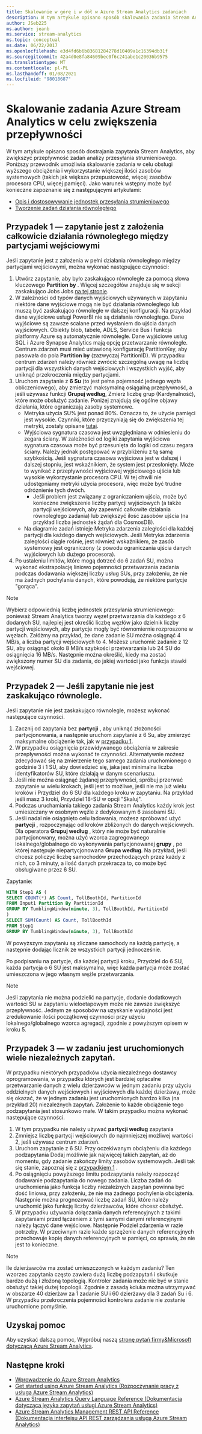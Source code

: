 ```yaml
---
title: Skalowanie w górę i w dół w Azure Stream Analytics zadaniach
description: W tym artykule opisano sposób skalowania zadania Stream Analytics przez Partycjonowanie danych wejściowych, dostrajanie zapytania i Ustawianie jednostek przesyłania strumieniowego zadań.
author: JSeb225
ms.author: jeanb
ms.service: stream-analytics
ms.topic: conceptual
ms.date: 06/22/2017
ms.openlocfilehash: e3d4fd6b6b83681284278d10409a1c16394db31f
ms.sourcegitcommit: 42a4d0e8fa84609bec0f6c241abe1c20036b9575
ms.translationtype: MT
ms.contentlocale: pl-PL
ms.lasthandoff: 01/08/2021
ms.locfileid: "98018687"
---
```

# <a name="scale-an-azure-stream-analytics-job-to-increase-throughput"></a>Skalowanie zadania Azure Stream Analytics w celu zwiększenia przepływności
W tym artykule opisano sposób dostrajania zapytania Stream Analytics, aby zwiększyć przepływność zadań analizy przesyłania strumieniowego. Poniższy przewodnik umożliwia skalowanie zadania w celu obsługi wyższego obciążenia i wykorzystanie większej ilości zasobów systemowych (takich jak większa przepustowość, więcej zasobów procesora CPU, więcej pamięci).
Jako warunek wstępny może być konieczne zapoznanie się z następującymi artykułami:
-   [Opis i dostosowywanie jednostek przesyłania strumieniowego](stream-analytics-streaming-unit-consumption.md)
-   [Tworzenie zadań działania równoległego](stream-analytics-parallelization.md)

## <a name="case-1--your-query-is-inherently-fully-parallelizable-across-input-partitions"></a>Przypadek 1 — zapytanie jest z założenia całkowicie działania równoległego między partycjami wejściowymi
Jeśli zapytanie jest z założenia w pełni działania równoległego między partycjami wejściowymi, można wykonać następujące czynności:
1.  Utwórz zapytanie, aby było zaskakująco równoległe za pomocą słowa kluczowego **Partition by** . Więcej szczegółów znajduje się w sekcji zaskakująco Jobs Jobs [na tej stronie](stream-analytics-parallelization.md).
2.  W zależności od typów danych wyjściowych używanych w zapytaniu niektóre dane wyjściowe mogą nie być działania równoległego lub muszą być zaskakująco równoległe w dalszej konfiguracji. Na przykład dane wyjściowe usługi PowerBI nie są działania równoległego. Dane wyjściowe są zawsze scalane przed wysłaniem do ujścia danych wyjściowych. Obiekty blob, tabele, ADLS, Service Bus i funkcja platformy Azure są automatycznie równoległe. Dane wyjściowe usług SQL i Azure Synapse Analytics mają opcję przetwarzanie równoległe. Centrum zdarzeń musi mieć ustawioną konfigurację PartitionKey, aby pasowała do pola **Partition by** (zazwyczaj PartitionID). W przypadku centrum zdarzeń należy również zwrócić szczególną uwagę na liczbę partycji dla wszystkich danych wejściowych i wszystkich wyjść, aby uniknąć przekroczenia między partycjami. 
3.  Uruchom zapytanie z **6 Su** (to jest pełna pojemność jednego węzła obliczeniowego), aby zmierzyć maksymalną osiągalną przepływność, a jeśli używasz funkcji **Grupuj według**, Zmierz liczbę grup (Kardynalność), które może obsłużyć zadanie. Poniżej znajdują się ogólne objawy działania, które ograniczają zasoby systemowe.
    - Metryka użycia SU% jest ponad 80%. Oznacza to, że użycie pamięci jest wysokie. Czynniki, które przyczyniają się do zwiększenia tej metryki, zostały opisane [tutaj](stream-analytics-streaming-unit-consumption.md). 
    -   Wyjściowa sygnatura czasowa jest uwzględniana w odniesieniu do zegara ściany. W zależności od logiki zapytania wyjściowa sygnatura czasowa może być przesunięta do logiki od czasu zegara ściany. Należy jednak postępować w przybliżeniu z tą samą szybkością. Jeśli sygnatura czasowa wyjściowa jest w dalszej i dalszej stopniu, jest wskaźnikiem, że system jest przesłonięty. Może to wynikać z przepływności wyjściowej wyjściowego ujścia lub wysokie wykorzystanie procesora CPU. W tej chwili nie udostępniamy metryki użycia procesora, więc może być trudne odróżnienie tych dwóch.
        - Jeśli problem jest związany z ograniczaniem ujścia, może być konieczne zwiększenie liczby partycji wyjściowych (a także partycji wejściowych, aby zapewnić całkowite działania równoległego zadania) lub zwiększyć ilość zasobów ujścia (na przykład liczba jednostek żądań dla CosmosDB).
    - Na diagramie zadań istnieje Metryka zdarzenia zaległości dla każdej partycji dla każdego danych wejściowych. Jeśli Metryka zdarzenia zaległości ciągle rośnie, jest również wskaźnikiem, że zasób systemowy jest ograniczony (z powodu ograniczania ujścia danych wyjściowych lub dużego procesora).
4.  Po ustaleniu limitów, które mogą dotrzeć do 6 zadań SU, można wykonać ekstrapolację liniowo pojemności przetwarzania zadania podczas dodawania większej liczby usług SUs, przy założeniu, że nie ma żadnych pochylania danych, które powodują, że niektóre partycje "gorąca".

> [!NOTE]
> Wybierz odpowiednią liczbę jednostek przesyłania strumieniowego: ponieważ Stream Analytics tworzy węzeł przetwarzania dla każdego z 6 dodanych SU, najlepiej jest określić liczbę węzłów jako dzielnik liczby partycji wejściowych, aby partycje mogły być równomiernie rozproszone w węzłach.
> Załóżmy na przykład, że dane zadanie SU można osiągnąć 4 MB/s, a liczba partycji wejściowych to 4. Możesz uruchomić zadanie z 12 SU, aby osiągnąć około 8 MB/s szybkości przetwarzania lub 24 SU do osiągnięcia 16 MB/s. Następnie można określić, kiedy ma zostać zwiększony numer SU dla zadania, do jakiej wartości jako funkcja stawki wejściowej.


## <a name="case-2---if-your-query-is-not-embarrassingly-parallel"></a>Przypadek 2 — Jeśli zapytanie nie jest zaskakująco równolegle.
Jeśli zapytanie nie jest zaskakująco równolegle, możesz wykonać następujące czynności.
1.  Zacznij od zapytania bez **partycji** , aby uniknąć złożoności partycjonowania, a następnie uruchom zapytanie z 6 Su, aby zmierzyć maksymalne obciążenie tak, jak w [przypadku 1](#case-1--your-query-is-inherently-fully-parallelizable-across-input-partitions).
2.  W przypadku osiągnięcia przewidywanego obciążenia w zakresie przepływności można wykonać te czynności. Alternatywnie możesz zdecydować się na zmierzenie tego samego zadania uruchomionego o godzinie 3 i 1 SU, aby dowiedzieć się, jaka jest minimalna liczba identyfikatorów SU, które działają w danym scenariuszu.
3.  Jeśli nie można osiągnąć żądanej przepływności, spróbuj przerwać zapytanie w wielu krokach, jeśli jest to możliwe, jeśli nie ma już wielu kroków i Przydziel do 6 SU dla każdego kroku w zapytaniu. Na przykład jeśli masz 3 kroki, Przydziel 18-SU w opcji "Skaluj".
4.  Podczas uruchamiania takiego zadania Stream Analytics każdy krok jest umieszczany w osobnym węźle z dedykowanym 6 zasobami SU. 
5.  Jeśli nadal nie osiągnięto celu ładowania, możesz spróbować użyć **partycji** , rozpoczynając od kroków zbliżonych do danych wejściowych. Dla operatora **Grupuj według** , który nie może być naturalnie partycjonowany, można użyć wzorca zagregowanego lokalnego/globalnego do wykonywania partycjonowanej **grupy** , po której następuje niepartycjonowana **Grupa według**. Na przykład, jeśli chcesz policzyć liczbę samochodów przechodzących przez każdy z nich, co 3 minuty, a ilość danych przekracza to, co może być obsługiwane przez 6 SU.

Zapytanie:

 ```SQL
 WITH Step1 AS (
 SELECT COUNT(*) AS Count, TollBoothId, PartitionId
 FROM Input1 Partition By PartitionId
 GROUP BY TumblingWindow(minute, 3), TollBoothId, PartitionId
 )
 SELECT SUM(Count) AS Count, TollBoothId
 FROM Step1
 GROUP BY TumblingWindow(minute, 3), TollBoothId
 ```
W powyższym zapytaniu są zliczane samochody na każdą partycję, a następnie dodając licznik ze wszystkich partycji jednocześnie.

Po podpisaniu na partycje, dla każdej partycji kroku, Przydziel do 6 SU, każda partycja o 6 SU jest maksymalna, więc każda partycja może zostać umieszczona w jego własnym węźle przetwarzania.

> [!Note]
> Jeśli zapytania nie można podzielić na partycje, dodanie dodatkowych wartości SU w zapytaniu wieloetapowym może nie zawsze zwiększyć przepływność. Jednym ze sposobów na uzyskanie wydajności jest zredukowanie ilości początkowej czynności przy użyciu lokalnego/globalnego wzorca agregacji, zgodnie z powyższym opisem w kroku 5.

## <a name="case-3---you-are-running-lots-of-independent-queries-in-a-job"></a>Przypadek 3 — w zadaniu jest uruchomionych wiele niezależnych zapytań.
W przypadku niektórych przypadków użycia niezależnego dostawcy oprogramowania, w przypadku których jest bardziej opłacalne przetwarzanie danych z wielu dzierżawców w jednym zadaniu przy użyciu oddzielnych danych wejściowych i wyjściowych dla każdej dzierżawy, może się okazać, że w jednym zadaniu jest uruchomionych bardzo kilka (na przykład 20) niezależnych zapytań. Założenie to każde obciążenie tego podzapytania jest stosunkowo małe. W takim przypadku można wykonać następujące czynności.
1.  W tym przypadku nie należy używać **partycji według** zapytania
2.  Zmniejsz liczbę partycji wejściowych do najmniejszej możliwej wartości 2, jeśli używasz centrum zdarzeń.
3.  Uruchom zapytanie z 6 SU. Przy oczekiwanym obciążeniu dla każdego podzapytania Dodaj możliwie jak najwięcej takich zapytań, aż do momentu, gdy zadanie zakończy limity zasobów systemowych. Jeśli tak się stanie, zapoznaj się z [przypadkiem 1](#case-1--your-query-is-inherently-fully-parallelizable-across-input-partitions) .
4.  Po osiągnięciu powyższego limitu podzapytania należy rozpocząć dodawanie podzapytania do nowego zadania. Liczba zadań do uruchomienia jako funkcja liczby niezależnych zapytań powinna być dość liniowa, przy założeniu, że nie ma żadnego pochylenia obciążenia. Następnie można prognozować liczbę zadań SU, które należy uruchomić jako funkcję liczby dzierżawców, które chcesz obsłużyć.
5.  W przypadku używania dołączania danych referencyjnych z takimi zapytaniami przed łączeniem z tymi samymi danymi referencyjnymi należy łączyć dane wejściowe. Następnie Podziel zdarzenia w razie potrzeby. W przeciwnym razie każde sprzężenie danych referencyjnych przechowuje kopię danych referencyjnych w pamięci, co sprawia, że nie jest to konieczne.

> [!Note] 
> Ile dzierżawców ma zostać umieszczonych w każdym zadaniu?
> Ten wzorzec zapytania często zawiera dużą liczbę podzapytań i skutkuje bardzo dużą i złożoną topologią. Kontroler zadania może nie być w stanie obsłużyć takiej dużej topologii. Zgodnie z zasadą kciuka można utrzymywać w obszarze 40 dzierżaw za 1 zadanie SU i 60 dzierżawy dla 3 zadań Su i 6. W przypadku przekroczenia pojemności kontrolera zadanie nie zostanie uruchomione pomyślnie.



## <a name="get-help"></a>Uzyskaj pomoc
Aby uzyskać dalszą pomoc, Wypróbuj naszą [stronę pytań firmy&Microsoft dotyczącą Azure Stream Analytics](/answers/topics/azure-stream-analytics.html).

## <a name="next-steps"></a>Następne kroki
* [Wprowadzenie do Azure Stream Analytics](stream-analytics-introduction.md)
* [Get started using Azure Stream Analytics (Rozpoczynanie pracy z usługą Azure Stream Analytics)](stream-analytics-real-time-fraud-detection.md)
* [Azure Stream Analytics Query Language Reference (Dokumentacja dotycząca języka zapytań usługi Azure Stream Analytics)](/stream-analytics-query/stream-analytics-query-language-reference)
* [Azure Stream Analytics Management REST API Reference (Dokumentacja interfejsu API REST zarządzania usługą Azure Stream Analytics)](/rest/api/streamanalytics/)

<!--Image references-->

[img.stream.analytics.monitor.job]: ./media/stream-analytics-scale-jobs/StreamAnalytics.job.monitor-NewPortal.png
[img.stream.analytics.configure.scale]: ./media/stream-analytics-scale-jobs/StreamAnalytics.configure.scale.png
[img.stream.analytics.perfgraph]: ./media/stream-analytics-scale-jobs/perf.png
[img.stream.analytics.streaming.units.scale]: ./media/stream-analytics-scale-jobs/StreamAnalyticsStreamingUnitsExample.jpg
[img.stream.analytics.preview.portal.settings.scale]: ./media/stream-analytics-scale-jobs/StreamAnalyticsPreviewPortalJobSettings-NewPortal.png   

<!--Link references-->

[microsoft.support]: https://support.microsoft.com
[azure.event.hubs.developer.guide]: /previous-versions/azure/dn789972(v=azure.100)

[stream.analytics.introduction]: stream-analytics-introduction.md
[stream.analytics.get.started]: stream-analytics-real-time-fraud-detection.md
[stream.analytics.query.language.reference]: /stream-analytics-query/stream-analytics-query-language-reference
[stream.analytics.rest.api.reference]: /rest/api/streamanalytics/